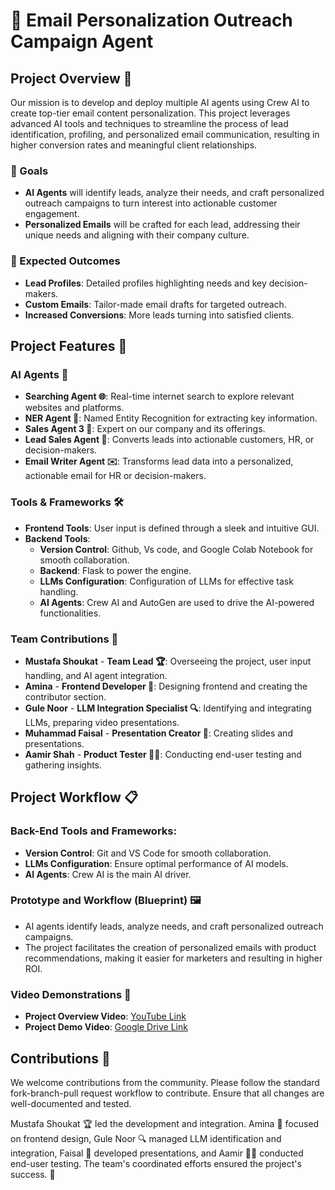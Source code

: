 # 🚀 Email Personalization Outreach Campaign Agent

## Project Overview 🧩

Our mission is to develop and deploy multiple AI agents using Crew AI to create top-tier email content personalization. This project leverages advanced AI tools and techniques to streamline the process of lead identification, profiling, and personalized email communication, resulting in higher conversion rates and meaningful client relationships.

### 🎯 Goals

- **AI Agents** will identify leads, analyze their needs, and craft personalized outreach campaigns to turn interest into actionable customer engagement.
- **Personalized Emails** will be crafted for each lead, addressing their unique needs and aligning with their company culture.

### 🚀 Expected Outcomes

- **Lead Profiles**: Detailed profiles highlighting needs and key decision-makers.
- **Custom Emails**: Tailor-made email drafts for targeted outreach.
- **Increased Conversions**: More leads turning into satisfied clients.

## Project Features 🌟

### AI Agents 🧠

- **Searching Agent 🌐**: Real-time internet search to explore relevant websites and platforms.
- **NER Agent 🧠**: Named Entity Recognition for extracting key information.
- **Sales Agent 3 💼**: Expert on our company and its offerings.
- **Lead Sales Agent 🎯**: Converts leads into actionable customers, HR, or decision-makers.
- **Email Writer Agent ✉️**: Transforms lead data into a personalized, actionable email for HR or decision-makers.

### Tools & Frameworks 🛠️

- **Frontend Tools**: User input is defined through a sleek and intuitive GUI.
- **Backend Tools**: 
  - **Version Control**: Github, Vs code, and Google Colab Notebook for smooth collaboration.
  - **Backend**: Flask to power the engine.
  - **LLMs Configuration**: Configuration of LLMs for effective task handling.
  - **AI Agents**: Crew AI and AutoGen are used to drive the AI-powered functionalities.

### Team Contributions 🤝

- **Mustafa Shoukat** - **Team Lead 🏆**: Overseeing the project, user input handling, and AI agent integration.
- **Amina** - **Frontend Developer 🎨**: Designing frontend and creating the contributor section.
- **Gule Noor** - **LLM Integration Specialist 🔍**: Identifying and integrating LLMs, preparing video presentations.
- **Muhammad Faisal** - **Presentation Creator 🎤**: Creating slides and presentations.
- **Aamir Shah** - **Product Tester 🕵️‍♂️**: Conducting end-user testing and gathering insights.

## Project Workflow 📋

### Back-End Tools and Frameworks:

- **Version Control**: Git and VS Code for smooth collaboration.
- **LLMs Configuration**: Ensure optimal performance of AI models.
- **AI Agents**: Crew AI is the main AI driver.

### Prototype and Workflow (Blueprint) 🖼️

- AI agents identify leads, analyze needs, and craft personalized outreach campaigns.
- The project facilitates the creation of personalized emails with product recommendations, making it easier for marketers and resulting in higher ROI.

### Video Demonstrations 🎥

- **Project Overview Video**: [YouTube Link](https://youtu.be/RKjID0X1Bc4?si=ytlNgq90NDofzFS4)
- **Project Demo Video**: [Google Drive Link](https://drive.google.com/file/d/1vVBfPtx1YCKMiuVXsZ7UaaTqCikPY_Zf/view?usp=drive_link)

## Contributions 🤝

We welcome contributions from the community. Please follow the standard fork-branch-pull request workflow to contribute. Ensure that all changes are well-documented and tested.


Mustafa Shoukat 🏆 led the development and integration. Amina 🎨 focused on frontend design, Gule Noor 🔍 managed LLM identification and integration, Faisal 🎤 developed presentations, and Aamir 🕵️‍♂️ conducted end-user testing. The team's coordinated efforts ensured the project's success. 🚀
